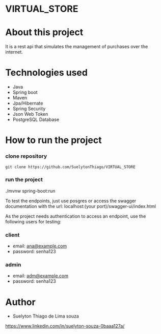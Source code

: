 # VIRTUAL_STORE

# About this project

It is a rest api that simulates the management of purchases over the internet.

# Technologies used

- Java
- Spring boot
- Maven
- Jpa/Hibernate
- Spring Security
- Json Web Token
- PostgreSQL Database

# How to run the project

### clone repository
`git clone https://github.com/SuelytonThiago/VIRTUAL_STORE`

### run the project
./mvnw spring-boot:run

To test the endpoints, just use posgres or access the swagger documentation with the url: localhost:(your port)/swagger-ui/index.html

As the project needs authentication to access an endpoint, use the following users for testing:

### client
* email: ana@example.com
* password: senha123

### admin
* email: adm@example.com
* password: senha123

# Author
- Suelyton Thiago de Lima souza

https://www.linkedin.com/in/suelyton-souza-0baaa127a/

